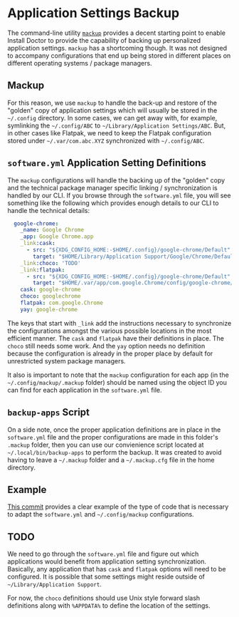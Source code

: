 # Application Settings Backup

The command-line utility [`mackup`](https://github.com/lra/mackup) provides a decent starting point to enable Install Doctor to provide the capability of backing up personalized application settings. `mackup` has a shortcoming though. It was not designed to accompany configurations that end up being stored in different places on different operating systems / package managers.

## Mackup

For this reason, we use `mackup` to handle the back-up and restore of the "golden" copy of application settings which will usually be stored in the `~/.config` directory. In some cases, we can get away with, for example, symlinking the `~/.config/ABC` to `~/Library/Application Settings/ABC`. But, in other cases like Flatpak, we need to keep the Flatpak configuration stored under `~/.var/com.abc.XYZ` synchronized with `~/.config/ABC`.

## `software.yml` Application Setting Definitions

The `mackup` configurations will handle the backing up of the "golden" copy and the technical package manager specific linking / synchronization is handled by our CLI. If you browse through the `software.yml` file, you will see something like the following which provides enough details to our CLI to handle the technical details:

```yaml
  google-chrome:
    _name: Google Chrome
    _app: Google Chrome.app
    _link:cask:
      - src: "${XDG_CONFIG_HOME:-$HOME/.config}/google-chrome/Default"
        target: "$HOME/Library/Application Support/Google/Chrome/Default"
    _link:choco: 'TODO'
    _link:flatpak:
      - src: "${XDG_CONFIG_HOME:-$HOME/.config}/google-chrome/Default"
        target: "$HOME/.var/app/com.google.Chrome/config/google-chrome/Default"
    cask: google-chrome
    choco: googlechrome
    flatpak: com.google.Chrome
    yay: google-chrome
```

The keys that start with `_link` add the instructions necessary to synchronize the configurations amongst the various possible locations in the most efficient manner. The `cask` and `flatpak` have their definitions in place. The `choco` still needs some work. And the `yay` option needs no definition because the configuration is already in the proper place by default for unrestricted system package managers.

It also is important to note that the `mackup` configuration for each app (in the `~/.config/mackup/.mackup` folder) should be named using the object ID you can find for each application in the `software.yml` file.

## `backup-apps` Script

On a side note, once the proper application definitions are in place in the `software.yml` file and the proper configurations are made in this folder's `.mackup` folder, then you can use our convienience script located at `~/.local/bin/backup-apps` to perform the backup. It was created to avoid having to leave a `~/.mackup` folder and a `~/.mackup.cfg` file in the home directory.

## Example

[This commit](https://github.com/megabyte-labs/install.doctor/commit/5f3466a304bcd1c14d44557a30bcc980fe31db65) provides a clear example of the type of code that is necessary to adapt the `software.yml` and `~/.config/mackup` configurations.

## TODO

We need to go through the `software.yml` file and figure out which applications would benefit from application setting synchronization. Basically, any application that has `cask` and `flatpak` options will need to be configured. It is possible that some settings might reside outside of `~/Library/Application Support`.

For now, the `choco` definitions should use Unix style forward slash definitions along with `%APPDATA%` to define the location of the settings.
